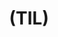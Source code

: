 ---
layout: null
# title: <i class="fa fa-1x fa-download"></i> Resume
title: (TIL)
weight: 5
external_url: https://ankursinghmle.notion.site/c9ec2730e014406187628b59a15aadb3?v=191eb3f27860427688085d92960d4cf5&pvs=74
---